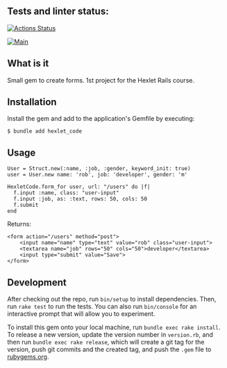 ## Tests and linter status:
[![Actions Status](https://github.com/johanla0/rails-project-63/workflows/hexlet-check/badge.svg)](https://github.com/johanla0/rails-project-63/actions)

[![Main](https://github.com/johanla0/rails-project-63/actions/workflows/main.yml/badge.svg)](https://github.com/johanla0/rails-project-63/actions/workflows/main.yml)

## What is it

Small gem to create forms. 1st project for the Hexlet Rails course.

## Installation

Install the gem and add to the application's Gemfile by executing:

    $ bundle add hexlet_code

## Usage

```
User = Struct.new(:name, :job, :gender, keyword_init: true)
user = User.new name: 'rob', job: 'developer', gender: 'm'

HexletCode.form_for user, url: "/users" do |f|
  f.input :name, class: "user-input"
  f.input :job, as: :text, rows: 50, cols: 50
  f.submit
end
```

Returns:

```
<form action="/users" method="post">
    <input name="name" type="text" value="rob" class="user-input">
    <textarea name="job" rows="50" cols="50">developer</textarea>
    <input type="submit" value="Save">
</form>

```

## Development

After checking out the repo, run `bin/setup` to install dependencies. Then, run `rake test` to run the tests. You can also run `bin/console` for an interactive prompt that will allow you to experiment.

To install this gem onto your local machine, run `bundle exec rake install`. To release a new version, update the version number in `version.rb`, and then run `bundle exec rake release`, which will create a git tag for the version, push git commits and the created tag, and push the `.gem` file to [rubygems.org](https://rubygems.org).

